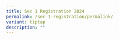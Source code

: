 ```yaml
---
title: Sec 1 Registration 2024
permalink: /sec-1-registration/permalink/
variant: tiptap
description: ""
---
```

